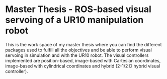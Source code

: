 # Master Thesis - ROS-based visual servoing of a UR10 manipulation robot
This is the work space of my master thesis where you can find the different packages used to fulfill all the objectives and be able to perform visual servoing in simulation and with the UR10 robot.
The visual controllers implemented are position-based, image-based with Cartesian coordinates, image-based with cylindrical coordinates and hybrid (2-1/2 D hybrid visual controller).
